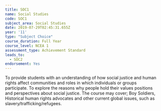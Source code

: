 ```yaml
---
title: SOC1
name: Social Studies
code: SOC1
subject_area: Social Studies
date: 2019-07-29T02:45:31.655Z
year: '11'
type: "Subject Choice"
course_duration: Full Year
course_level: NCEA 1
assessment_type: Achievement Standard
leads_to:
  - SOC2
endorsement: Yes
---
```

To provide students with an understanding of how social justice and human rights affect communities and roles in which individuals or groups participate. To explore the reasons why people hold their values positions and perspectives about social justice. The course may cover; Boy Soldiers, Historical human rights advocates and other current global issues, such as slavery/trafficking/refugees.
